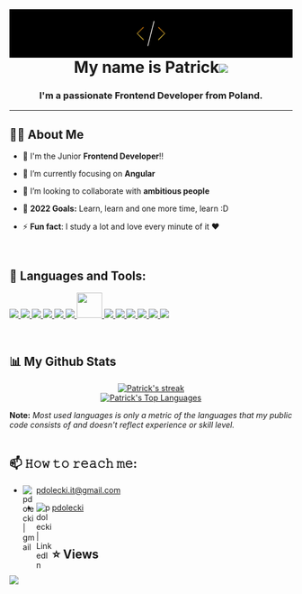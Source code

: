<img align="left" alt="Patrick's logo" src="./logo.png" />

<h1 align="center">My name is Patrick<img src="https://raw.githubusercontent.com/MartinHeinz/MartinHeinz/master/wave.gif" width="30px"></h1>
<h3 align="center">I'm a passionate Frontend Developer from Poland.</h3>


-----------------------------------------------------------------------------------------------------------------------------------------------------

## 🙋‍♂️ About Me

- 🔭 I'm the Junior **Frontend Developer**!!

- 🌱 I’m currently focusing on **Angular**

- 👯 I’m looking to collaborate with **ambitious people**

- 🥅 **2022 Goals:** Learn, learn and one more time, learn :D

- ⚡ **Fun fact**: I study a lot and love every minute of it ❤

<br />

## 🧰 Languages and Tools:
<p align="left"> 
  <a href="https://developer.mozilla.org/en-US/docs/Web/JavaScript" target="_blank"> <img src="https://img.icons8.com/color/48/000000/javascript.png"/> </a> 
  <a href="https://www.w3.org/html/" target="_blank"> <img src="https://img.icons8.com/color/48/000000/html-5.png"/> </a> 
  <a href="https://www.w3schools.com/css/" target="_blank"> <img src="https://img.icons8.com/color/48/000000/css3.png"/> </a> 
  <a href="https://sass-lang.com/" target="_blank"> <img src="https://img.icons8.com/color/48/000000/sass.png"/> </a> 
  <a href="https://nodejs.org" target="_blank"> <img src="https://img.icons8.com/color/48/000000/nodejs.png"/> </a> 
  <a href="https://www.mongodb.com/" target="_blank"> <img src="https://img.icons8.com/color/48/000000/mongodb.png"/> </a> 
  <a href="https://postman.com" target="_blank"> <img src="https://www.vectorlogo.zone/logos/getpostman/getpostman-icon.svg" width="45" height="45"/> </a>   
  <a href="https://git-scm.com/" target="_blank"> <img src="https://img.icons8.com/color/48/000000/git.png"/> </a>
  <a href="https://github.com/" target="_blank"> <img src="https://img.icons8.com/color/48/000000/github.png"/> </a>
  <a href="https://www.npmjs.com/" target="_blank"> <img src="https://img.icons8.com/color/48/000000/npm.png"/> </a>
  <a href="https://angular.io/" target="_blank"> <img src="https://img.icons8.com/color/50/000000/angularjs.png"/> </a>
  <a href="https://www.typescriptlang.org/" target="_blank"> <img src="https://img.icons8.com/color/48/000000/typescript.png"/> </a>
  <a href="https://nx.dev/" target="_blank"> <img src="https://images.ctfassets.net/96ni1xzc7t82/1x2tqujxY3zf0MsUMa6uAM/51cc5821d5909884d9c9511458ebdd89/Nrwl_Icon_FC.svg" style="width:100px;margin:auto;"/> </a>
  
</p>

<br />

## 📊 My Github Stats

<p align="center">
<a href="https://github.com/pdolecki/github-readme-streak-stats">
  <img title="Streak stats for profile" alt="Patrick's streak" src="https://github-readme-streak-stats.herokuapp.com/?user=pdolecki&theme=black-ice&hide_border=true&stroke=0000&background=060A0CD0"/>
</a>


<br />
  <a href="https://github.com/pdolecki/github-readme-stats"><img alt="Patrick's Top Languages" src="https://github-readme-stats.vercel.app/api/top-langs/?username=pdolecki&langs_count=8&count_private=true&layout=compact&theme=react&hide_border=true&bg_color=0D1117" /></a>
<br/>
</p>
   <b>Note:</b><em> Most used languages is only a metric of the languages that my public code consists of and doesn't reflect experience or skill level.</em>

<br />
<br />

## 📫 𝙷𝚘𝚠 𝚝𝚘 𝚛𝚎𝚊𝚌𝚑 𝚖𝚎:

- [<img align="left" alt="pdolecki | gmail" width="24px" src="https://img.icons8.com/color/48/000000/gmail.png" />][gmail] pdolecki.it@gmail.com

- [<img align="left" alt="pdolecki | LinkedIn" width="28px" src="https://img.icons8.com/color/48/000000/linkedin.png" />][linkedin] [pdolecki][linkedin]

[linkedin]: https://linkedin.com/in/pdolecki
[gmail]: mailto:pdolecki.it@gmail.com

<br />

## ⭐ Views

<a href="https://github.com/Meghna-DAS/github-profile-views-counter">
    <img src="https://komarev.com/ghpvc/?username=pdolecki">
</a>

